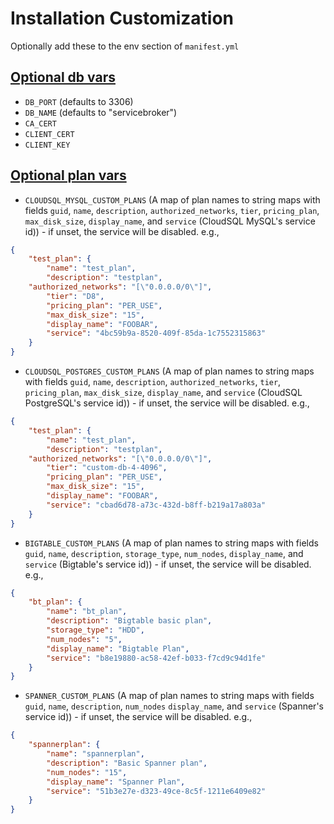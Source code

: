 # Installation Customization

Optionally add these to the env section of `manifest.yml`

## [Optional db vars](#optional-db)

* `DB_PORT` (defaults to 3306)
* `DB_NAME` (defaults to "servicebroker")
* `CA_CERT`
* `CLIENT_CERT`
* `CLIENT_KEY`

## [Optional plan vars](#optional-plan)

* `CLOUDSQL_MYSQL_CUSTOM_PLANS` (A map of plan names to string maps with fields `guid`, `name`, `description`, `authorized_networks`, 
`tier`, `pricing_plan`, `max_disk_size`, `display_name`, and `service` (CloudSQL MySQL's service id)) - if unset, the service
will be disabled. e.g.,

```json
{
    "test_plan": {
        "name": "test_plan",
        "description": "testplan",
	"authorized_networks": "[\"0.0.0.0/0\"]",
        "tier": "D8",
        "pricing_plan": "PER_USE",
        "max_disk_size": "15",
        "display_name": "FOOBAR",
        "service": "4bc59b9a-8520-409f-85da-1c7552315863"
    }
}
```

* `CLOUDSQL_POSTGRES_CUSTOM_PLANS` (A map of plan names to string maps with fields `guid`, `name`, `description`, `authorized_networks`, 
`tier`, `pricing_plan`, `max_disk_size`, `display_name`, and `service` (CloudSQL PostgreSQL's service id)) - if unset, the service
will be disabled. e.g.,

```json
{
    "test_plan": {
        "name": "test_plan",
        "description": "testplan",
	"authorized_networks": "[\"0.0.0.0/0\"]",
        "tier": "custom-db-4-4096",
        "pricing_plan": "PER_USE",
        "max_disk_size": "15",
        "display_name": "FOOBAR",
        "service": "cbad6d78-a73c-432d-b8ff-b219a17a803a"
    }
}
```

* `BIGTABLE_CUSTOM_PLANS` (A map of plan names to string maps with fields `guid`, `name`, `description`,
`storage_type`, `num_nodes`, `display_name`, and `service` (Bigtable's service id)) - if unset, the service
will be disabled. e.g.,

```json
{
    "bt_plan": {
        "name": "bt_plan",
        "description": "Bigtable basic plan",
        "storage_type": "HDD",
        "num_nodes": "5",
        "display_name": "Bigtable Plan",
        "service": "b8e19880-ac58-42ef-b033-f7cd9c94d1fe"
    }
}
```
* `SPANNER_CUSTOM_PLANS` (A map of plan names to string maps with fields `guid`, `name`, `description`,
`num_nodes` `display_name`, and `service` (Spanner's service id)) - if unset, the service
will be disabled. e.g.,

```json
{
    "spannerplan": {
        "name": "spannerplan",
        "description": "Basic Spanner plan",
        "num_nodes": "15",
        "display_name": "Spanner Plan",
        "service": "51b3e27e-d323-49ce-8c5f-1211e6409e82"
    }
}
```
